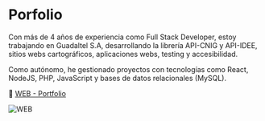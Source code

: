 # Porfolio

Con más de 4 años de experiencia como Full Stack Developer, estoy trabajando en Guadaltel S.A, desarrollando la librería API-CNIG y API-IDEE, sitios webs cartográficos, aplicaciones webs, testing y accesibilidad.

Como autónomo, he gestionado proyectos con tecnologías como React, NodeJS, PHP, JavaScript y bases de datos relacionales (MySQL).

🔗 [ WEB - Portfolio](https://porfolio-alvaro.netlify.app/)

![WEB](https://github.com/user-attachments/assets/f7b99280-a5b4-4b9b-8617-75672d611485)
